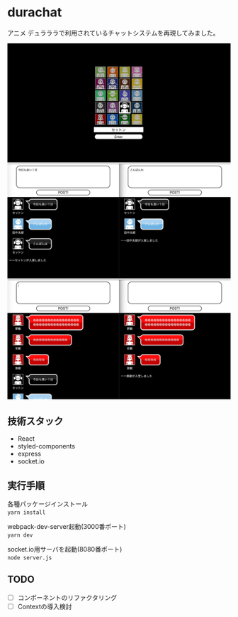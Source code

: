 # durachat

アニメ デュラララで利用されているチャットシステムを再現してみました。

<img src="./demo/login.jpeg" alt="ログイン画面" />
<img src="./demo/chat-01.jpeg" alt="チャット画面その1" />
<img src="./demo/chat-02.jpeg" alt="チャット画面その2" />

## 技術スタック

- React
- styled-components
- express
- socket.io

## 実行手順

各種パッケージインストール  
`yarn install`

webpack-dev-server起動(3000番ポート)  
`yarn dev`

socket.io用サーバを起動(8080番ポート)  
`node server.js`

## TODO

- [ ] コンポーネントのリファクタリング
- [ ] Contextの導入検討
